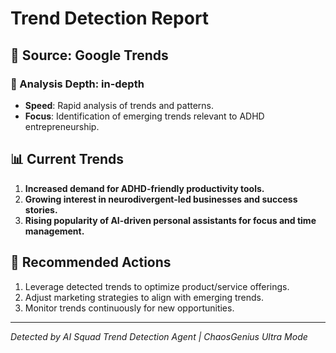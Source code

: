 # Trend Detection Report

## 📅 Source: Google Trends

### 🚀 Analysis Depth: in-depth

- **Speed**: Rapid analysis of trends and patterns.
- **Focus**: Identification of emerging trends relevant to ADHD
  entrepreneurship.

## 📊 Current Trends

1. **Increased demand for ADHD-friendly productivity tools.**
2. **Growing interest in neurodivergent-led businesses and success stories.**
3. **Rising popularity of AI-driven personal assistants for focus and
   time management.**

## 🚀 Recommended Actions

1. Leverage detected trends to optimize product/service offerings.
2. Adjust marketing strategies to align with emerging trends.
3. Monitor trends continuously for new opportunities.

---

*Detected by AI Squad Trend Detection Agent | ChaosGenius Ultra Mode*
